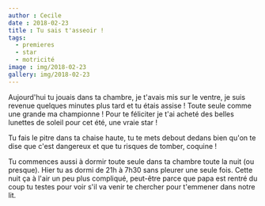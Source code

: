 ```yaml
---
author : Cecile
date : 2018-02-23
title : Tu sais t'asseoir ! 
tags:
  - premieres
  - star
  - motricité
image : img/2018-02-23
gallery: img/2018-02-23
---
```


Aujourd'hui tu jouais dans ta chambre, je t'avais mis sur le ventre, je suis revenue quelques minutes plus tard et tu étais assise ! Toute seule comme une grande ma championne !
Pour te féliciter je t'ai acheté des belles lunettes de soleil pour cet été, une vraie star !

Tu fais le pitre dans ta chaise haute, tu te mets debout dedans bien qu'on te dise que c'est dangereux et que tu risques de tomber, coquine !

Tu commences aussi à dormir toute seule dans ta chambre toute la nuit (ou presque). Hier tu as dormi de 21h à 7h30 sans pleurer une seule fois. Cette nuit ça à l'air un peu plus compliqué, peut-être parce que papa est rentré du coup tu testes pour voir s'il va venir te chercher pour t'emmener dans notre lit. 